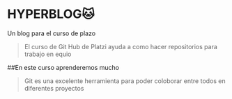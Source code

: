 # HYPERBLOG🐱
Un blog para el curso de plazo

>El curso de Git Hub de Platzi ayuda a como hacer repositorios para trabajo en equio


##En este curso aprenderemos mucho
>Git es una excelente herramienta para poder coloborar entre todos en diferentes proyectos